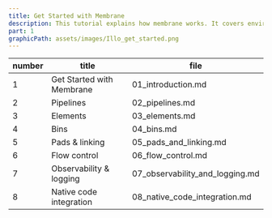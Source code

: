 ```yaml
---
title: Get Started with Membrane
description: This tutorial explains how membrane works. It covers environment preparation, pipelines, and the basic concepts behind the framework.
part: 1
graphicPath: assets/images/Illo_get_started.png
---
```


| number | title                     | file                            |
| ------ | ------------------------- | ------------------------------- |
| 1      | Get Started with Membrane | 01_introduction.md              |
| 2      | Pipelines                 | 02_pipelines.md                 |
| 3      | Elements                  | 03_elements.md                  |
| 4      | Bins                      | 04_bins.md                      |
| 5      | Pads & linking            | 05_pads_and_linking.md          |
| 6      | Flow control              | 06_flow_control.md              |
| 7      | Observability & logging   | 07_observability_and_logging.md |
| 8      | Native code integration   | 08_native_code_integration.md   |
